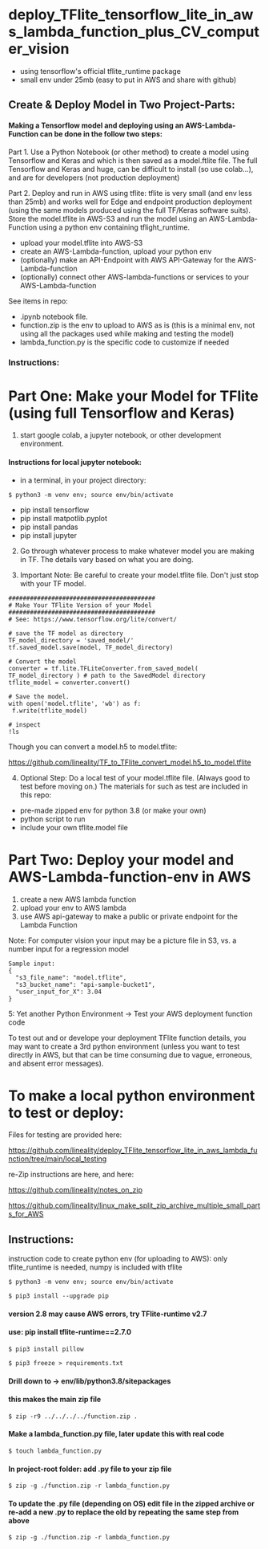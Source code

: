 # deploy_TFlite_tensorflow_lite_in_aws_lambda_function_plus_CV_computer_vision
- using tensorflow's official tflite_runtime package 
- small env under 25mb (easy to put in AWS and share with github)


## Create & Deploy Model in Two Project-Parts:

#### Making a Tensorflow model and deploying using an AWS-Lambda-Function can be done in the follow two steps:

Part 1. Use a Python Notebook (or other method) to create a model using Tensorflow and Keras and which is then saved as a model.ftlite file. The full Tensorflow and Keras and huge, can be difficult to install (so use colab...), and are for developers (not production deployment)

Part 2. Deploy and run in AWS using tflite: tflite is very small (and env less than 25mb) and works well for Edge and endpoint production deployment (using the same models produced using the full TF/Keras software suits). Store the model.tflite in AWS-S3 and run the model using an AWS-Lambda-Function using a python env containing tflight_runtime. 
- upload your model.tflite into AWS-S3
- create an AWS-Lambda-function, upload your python env
- (optionally) make an API-Endpoint with AWS API-Gateway for the AWS-Lambda-function
- (optionally) connect other AWS-lambda-functions or services to your AWS-Lambda-function

See items in repo:
- .ipynb notebook file.
- function.zip is the env to upload to AWS as is (this is a minimal env, not using all the packages used while making and testing the model)
- lambda_function.py is the specific code to customize if needed


### Instructions:

# Part One: Make your Model for TFlite (using full Tensorflow and Keras)

1. start google colab, a jupyter notebook, or other development environment.
#### Instructions for local jupyter notebook:
- in a terminal, in your project directory: 
```
$ python3 -m venv env; source env/bin/activate
```
- pip install tensorflow
- pip install matpotlib.pyplot
- pip install pandas
- pip install jupyter

2. Go through whatever process to make whatever model you are making in TF. The details vary based on what you are doing.

3. Important Note: Be careful to create your model.tflite file. Don't just stop with your TF model. 



```
#########################################
# Make Your TFlite Version of your Model
#########################################
# See: https://www.tensorflow.org/lite/convert/
 
# save the TF model as directory
TF_model_directory = 'saved_model/'
tf.saved_model.save(model, TF_model_directory)
 
# Convert the model
converter = tf.lite.TFLiteConverter.from_saved_model( TF_model_directory ) # path to the SavedModel directory
tflite_model = converter.convert()
 
# Save the model.
with open('model.tflite', 'wb') as f:
 f.write(tflite_model)
 
# inspect
!ls
```
Though you can convert a model.h5 to model.tflite: 

https://github.com/lineality/TF_to_TFlite_convert_model.h5_to_model.tflite


4. Optional Step: Do a local test of your model.tflite file. (Always good to test before moving on.) The materials for such as test are included in this repo:
- pre-made zipped env for python 3.8 (or make your own)
- python script to run
- include your own tflite.model file


# Part Two: Deploy your model and AWS-Lambda-function-env in AWS

1. create a new AWS lambda function
2. upload your env to AWS lambda
3. use AWS api-gateway to make a public or private endpoint for the Lambda Function

Note: For computer vision your input may be a picture file in S3, vs. a number input for a regression model

```
Sample input:
{
  "s3_file_name": "model.tflite",
  "s3_bucket_name": "api-sample-bucket1",
  "user_input_for_X": 3.04
}
```

5: Yet another Python Environment -> Test your AWS deployment function code

To test out and or develope your deployment TFlite function details, you may want to create a 3rd python environment (unless you want to test directly in AWS, but that can be time consuming due to vague, erroneous, and absent error messages). 


# To make a local python environment to test or deploy: 

Files for testing are provided here:

https://github.com/lineality/deploy_TFlite_tensorflow_lite_in_aws_lambda_function/tree/main/local_testing

re-Zip instructions are here, and here:

https://github.com/lineality/notes_on_zip 

https://github.com/lineality/linux_make_split_zip_archive_multiple_small_parts_for_AWS 

## Instructions:


instruction code to create python env (for uploading to AWS):
only tflite_runtime is needed, numpy is included with tflite

```
$ python3 -m venv env; source env/bin/activate

$ pip3 install --upgrade pip
```

#### **version 2.8 may cause AWS errors, try TFlite-runtime v2.7**
#### use: pip install tflite-runtime==2.7.0
```
$ pip3 install pillow

$ pip3 freeze > requirements.txt
```

####  Drill down to -> env/lib/python3.8/sitepackages
#### this makes the main zip file
```
$ zip -r9 ../../../../function.zip .
```

#### Make a lambda_function.py file, later update this with real code
```
$ touch lambda_function.py
```

#### In project-root folder: add .py file to your zip file
```
$ zip -g ./function.zip -r lambda_function.py
```

#### To update the .py file (depending on OS) edit file in the zipped archive or re-add a new .py to replace the old by repeating the same step from above
```
$ zip -g ./function.zip -r lambda_function.py
```



